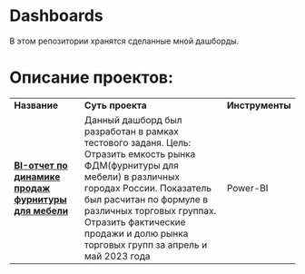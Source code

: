 # Dashboards
В этом репозитории хранятся сделанные мной дашборды.
# Описание проектов: 
<table>
<tr>
<td><b>Название</b></td>
<td><b>Суть проекта</b></td>
<td><b>Инструменты</b></td>  
</tr><tr>
<td><a href="https://github.com/SabirovVladimir/Dashboards/raw/main/Bi-report%20FDM/BI-отчет%20по%20фурнитуре%20для%20мебели.pbix" rel="nofollow">
<b>BI-отчет по динамике продаж фурнитуры для мебели</b></a></td>
<td>Данный дашборд был разработан в рамках тестового заданя. Цель: 
  Отразить емкость рынка ФДМ(фурнитуры для мебели) в различных городах России. Показатель был расчитан по формуле в различных торговых группах. 
  Отразить фактические продажи и долю рынка торговых групп за апрель и май 2023 года</td>
<td>Power-BI</td>
</tr><tr>
</table>
